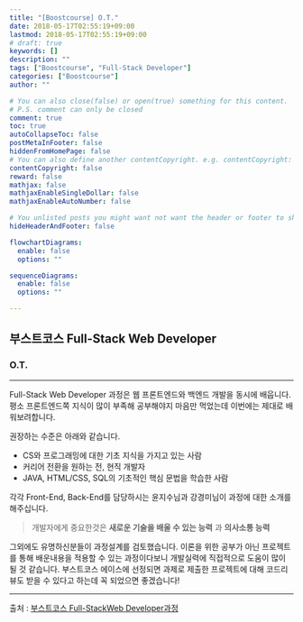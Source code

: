 ```yaml
---
title: "[Boostcourse] O.T."
date: 2018-05-17T02:55:19+09:00
lastmod: 2018-05-17T02:55:19+09:00
# draft: true
keywords: []
description: ""
tags: ["Boostcourse", "Full-Stack Developer"]
categories: ["Boostcourse"]
author: ""

# You can also close(false) or open(true) something for this content.
# P.S. comment can only be closed
comment: true
toc: true
autoCollapseToc: false
postMetaInFooter: false
hiddenFromHomePage: false
# You can also define another contentCopyright. e.g. contentCopyright: "This is another copyright."
contentCopyright: false
reward: false
mathjax: false
mathjaxEnableSingleDollar: false
mathjaxEnableAutoNumber: false

# You unlisted posts you might want not want the header or footer to show
hideHeaderAndFooter: false

flowchartDiagrams:
  enable: false
  options: ""

sequenceDiagrams: 
  enable: false
  options: ""

---
```


<!--more-->

## 부스트코스  Full-Stack Web Developer

### O.T.

------

Full-Stack Web Developer 과정은 웹 프론트엔드와 백엔드 개발을 동시에 배웁니다. 평소 프론트엔드쪽 지식이 많이 부족해 공부해야지 마음만 먹었는데 이번에는 제대로 배워보려합니다.

권장하는 수준은 아래와 같습니다.

- CS와 프로그래밍에 대한 기초 지식을 가지고 있는 사람
- 커리어 전환을 원하는 전, 현직 개발자
- JAVA, HTML/CSS, SQL의 기초적인 핵심 문법을 학습한 사람

각각 Front-End, Back-End를 담당하시는 윤지수님과 강경미님이 과정에 대한 소개를 해주십니다. 
> 개발자에게 중요한것은 **새로운 기술을 배울 수 있는 능력** 과 **의사소통 능력**

그외에도 유명하신분들이 과정설계를 검토했습니다. 이론을 위한 공부가 아닌 프로젝트를 통해 배운내용을 적용할 수 있는 과정이다보니 개발실력에 직접적으로 도움이 많이 될 것 같습니다. 부스트코스 에이스에 선정되면 과제로 제출한 프로젝트에 대해 코드리뷰도 받을 수 있다고 하는데 꼭 되었으면 좋겠습니다!

------

출처 : [부스트코스 Full-StackWeb Developer과정](http://www.edwith.org/boostcourse-web/joinLectures/12943)